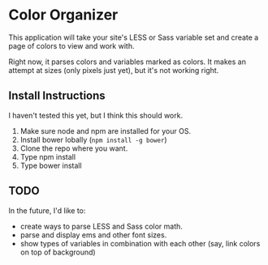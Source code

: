 Color Organizer
===

This application will take your site's LESS or Sass variable set and create a page of colors to view and work with.

Right now, it parses colors and variables marked as colors. It makes an attempt at sizes (only pixels just yet), but it's not working right.

Install Instructions
---
I haven't tested this yet, but I think this should work.

1. Make sure node and npm are installed for your OS.
2. Install bower lobally (`npm install -g bower`)
3. Clone the repo where you want.
4. Type npm install
5. Type bower install

TODO
---

In the future, I'd like to:
- create ways to parse LESS and Sass color math.
- parse and display ems and other font sizes.
- show types of variables in combination with each other (say, link colors on top of background)